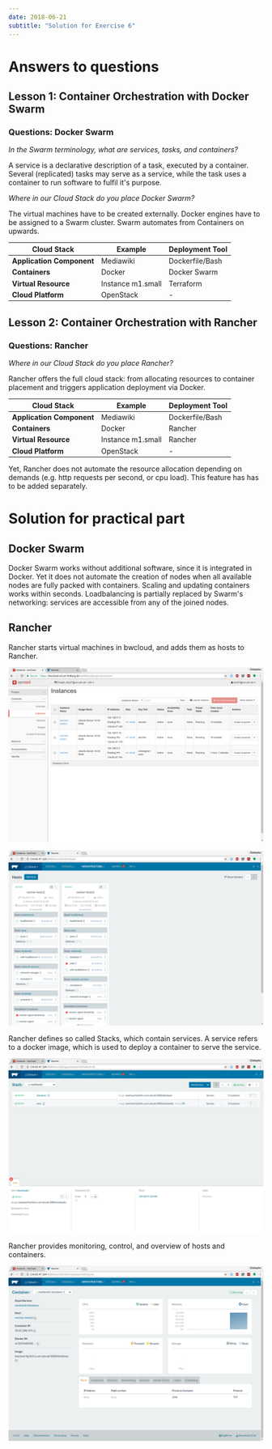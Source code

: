 ```yaml
---
date: 2018-06-21
subtitle: "Solution for Exercise 6"
---
```

# Answers to questions

## Lesson 1: Container Orchestration with Docker Swarm

### Questions: Docker Swarm

*In the Swarm terminology, what are services, tasks, and containers?*

A service is a declarative description of a task, executed by a container. 
Several (replicated) tasks may serve as a service, while the task uses a container
to run software to fulfil it's purpose.

*Where in our Cloud Stack do you place Docker Swarm?*

The virtual machines have to be created externally. Docker engines have
to be assigned to a Swarm cluster. Swarm automates from Containers on upwards.

| Cloud Stack | Example | Deployment Tool | 
| --- | --- | --- |
| **Application Component** | Mediawiki | Dockerfile/Bash |
| **Containers** | Docker | Docker Swarm |
| **Virtual Resource** | Instance m1.small | Terraform |
| **Cloud Platform** | OpenStack | - |


## Lesson 2: Container Orchestration with Rancher

### Questions: Rancher

*Where in our Cloud Stack do you place Rancher?*

Rancher offers the full cloud stack: from allocating resources to container placement and triggers application deployment via Docker.

| Cloud Stack | Example | Deployment Tool | 
| --- | --- | --- |
| **Application Component** | Mediawiki | Dockerfile/Bash |
| **Containers** | Docker | Rancher |
| **Virtual Resource** | Instance m1.small | Rancher |
| **Cloud Platform** | OpenStack | - |

Yet, Rancher does not automate the resource allocation depending on demands (e.g. http requests per second, or cpu load). 
This feature has has to be added separately.

# Solution for practical part

## Docker Swarm

Docker Swarm works without additional software, since it is integrated in Docker.
Yet it does not automate the creation of nodes when all available nodes are fully packed with containers.
Scaling and updating containers works within seconds. 
Loadbalancing is partially replaced by Swarm's networking: services are accessible from any of the 
joined nodes.

## Rancher

Rancher starts virtual machines in bwcloud, and adds them as hosts to Rancher.

![rancher-bwcloud](imgs/rancher-bwcloud.png)

![rancher-hosts](imgs/rancher-hosts.png)

Rancher defines so called Stacks, which contain services. A service refers to
a docker image, which is used to deploy a container to serve the service.

![rancher-stackg](imgs/rancher-stack.png)

Rancher provides monitoring, control, and overview of hosts and containers.

![rancher-containerview](imgs/rancher-containerview.png)

